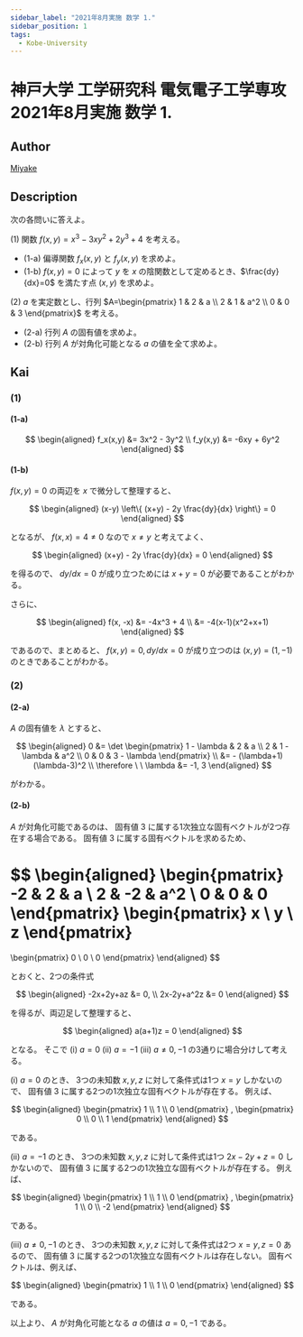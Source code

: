 ```yaml
---
sidebar_label: "2021年8月実施 数学 1."
sidebar_position: 1
tags:
  - Kobe-University
---
```

# 神戸大学 工学研究科 電気電子工学専攻 2021年8月実施 数学 1.

## **Author**
[Miyake](https://miyake.github.io/exams/index.html)

## **Description**
次の各問いに答えよ。

(1) 関数 $f(x,y)=x^3-3xy^2+2y^3+4$ を考える。

- (1-a) 偏導関数 $f_x(x, y)$ と $f_y(x,y)$ を求めよ。
- (1-b) $f(x,y)=0$ によって $y$ を $x$ の陰関数として定めるとき、$\frac{dy}{dx}=0$ を満たす点 $(x,y)$ を求めよ。

(2) $a$ を実定数とし、行列 $A=\begin{pmatrix} 1 & 2 & a \\ 2 & 1 & a^2 \\ 0 & 0 & 3 \end{pmatrix}$ を考える。

- (2-a) 行列 $A$ の固有値を求めよ。
- (2-b) 行列 $A$ が対角化可能となる $a$ の値を全て求めよ。

## **Kai**
### (1)
#### (1-a)

$$
  \begin{aligned}
  f_x(x,y) &= 3x^2 - 3y^2
  \\
  f_y(x,y) &= -6xy + 6y^2
  \end{aligned}
$$

#### (1-b)
$f(x,y)=0$ の両辺を $x$ で微分して整理すると、

$$
  \begin{aligned}
  (x-y) \left\{ (x+y) - 2y \frac{dy}{dx} \right\} = 0
  \end{aligned}
$$

となるが、 $f(x,x) = 4 \neq 0$ なので $x \neq y$ と考えてよく、

$$
  \begin{aligned}
  (x+y) - 2y \frac{dy}{dx} = 0
  \end{aligned}
$$

を得るので、 $dy/dx=0$ が成り立つためには $x+y=0$ が必要であることがわかる。

さらに、

$$
  \begin{aligned}
  f(x, -x)
  &= -4x^3 + 4
  \\
  &= -4(x-1)(x^2+x+1)
  \end{aligned}
$$

であるので、まとめると、 $f(x,y)=0, dy/dx=0$ が成り立つのは
$(x,y)=(1,-1)$ のときであることがわかる。

### (2)
#### (2-a)
$A$ の固有値を $\lambda$ とすると、

$$
  \begin{aligned}
  0
  &= \det \begin{pmatrix}
  1 - \lambda & 2 & a \\ 2 & 1 - \lambda & a^2 \\ 0 & 0 & 3 - \lambda
  \end{pmatrix}
  \\
  &= - (\lambda+1)(\lambda-3)^2
  \\
  \therefore \ \ 
  \lambda &= -1, 3
  \end{aligned}
$$

がわかる。

#### (2-b)
$A$ が対角化可能であるのは、
固有値 $3$ に属する1次独立な固有ベクトルが2つ存在する場合である。
固有値 $3$ に属する固有ベクトルを求めるため、

$$
  \begin{aligned}
  \begin{pmatrix} -2 & 2 & a \\ 2 & -2 & a^2 \\ 0 & 0 & 0 \end{pmatrix}
  \begin{pmatrix} x \\ y \\ z \end{pmatrix}
  =
  \begin{pmatrix} 0 \\ 0 \\ 0 \end{pmatrix}
  \end{aligned}
$$

とおくと、2つの条件式

$$
  \begin{aligned}
  -2x+2y+az &= 0,
  \\
  2x-2y+a^2z &= 0
  \end{aligned}
$$

を得るが、両辺足して整理すると、

$$
  \begin{aligned}
  a(a+1)z = 0
  \end{aligned}
$$

となる。
そこで (i) $a=0$ (ii) $a=-1$ (iii) $a \neq 0, -1$
の3通りに場合分けして考える。

(i) $a=0$ のとき、
3つの未知数 $x,y,z$ に対して条件式は1つ $x=y$ しかないので、
固有値 $3$ に属する2つの1次独立な固有ベクトルが存在する。
例えば、

$$
  \begin{aligned}
  \begin{pmatrix} 1 \\ 1 \\ 0 \end{pmatrix}
  ,
  \begin{pmatrix} 0 \\ 0 \\ 1 \end{pmatrix}
  \end{aligned}
$$

である。

(ii) $a=-1$ のとき、
3つの未知数 $x,y,z$ に対して条件式は1つ $2x-2y+z=0$ しかないので、
固有値 $3$ に属する2つの1次独立な固有ベクトルが存在する。
例えば、

$$
  \begin{aligned}
  \begin{pmatrix} 1 \\ 1 \\ 0 \end{pmatrix}
  ,
  \begin{pmatrix} 1 \\ 0 \\ -2 \end{pmatrix}
  \end{aligned}
$$

である。

(iii) $a \neq 0, -1$ のとき、
3つの未知数 $x,y,z$ に対して条件式は2つ $x=y,z=0$ あるので、
固有値 $3$ に属する2つの1次独立な固有ベクトルは存在しない。
固有ベクトルは、例えば、

$$
  \begin{aligned}
  \begin{pmatrix} 1 \\ 1 \\ 0 \end{pmatrix}
  \end{aligned}
$$

である。

以上より、 $A$ が対角化可能となる $a$ の値は $a=0,-1$ である。
